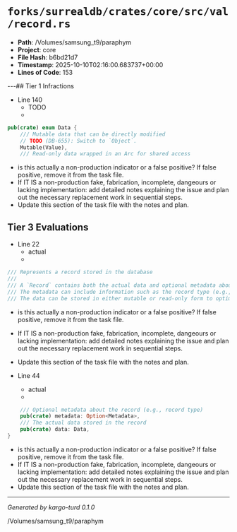 # `forks/surrealdb/crates/core/src/val/record.rs`

- **Path**: /Volumes/samsung_t9/paraphym
- **Project**: core
- **File Hash**: b6bd21d7  
- **Timestamp**: 2025-10-10T02:16:00.683737+00:00  
- **Lines of Code**: 153

---## Tier 1 Infractions 


- Line 140
  - TODO
  - 

```rust
pub(crate) enum Data {
	/// Mutable data that can be directly modified
	// TODO (DB-655): Switch to `Object`.
	Mutable(Value),
	/// Read-only data wrapped in an Arc for shared access
```

- is this actually a non-production indicator or a false positive? If false positive, remove it from the task file.
- If IT IS a non-production fake, fabrication, incomplete, dangeours or lacking implementation: add detailed notes explaining the issue and plan out the necessary replacement work in sequential steps. 
- Update this section of the task file with the notes and plan.

## Tier 3 Evaluations


- Line 22
  - actual
  - 

```rust
/// Represents a record stored in the database
///
/// A `Record` contains both the actual data and optional metadata about the record.
/// The metadata can include information such as the record type (e.g., Edge for graph edges).
/// The data can be stored in either mutable or read-only form to optimize performance
```

- is this actually a non-production indicator or a false positive? If false positive, remove it from the task file.
- If IT IS a non-production fake, fabrication, incomplete, dangeours or lacking implementation: add detailed notes explaining the issue and plan out the necessary replacement work in sequential steps. 
- Update this section of the task file with the notes and plan.


- Line 44
  - actual
  - 

```rust
	/// Optional metadata about the record (e.g., record type)
	pub(crate) metadata: Option<Metadata>,
	/// The actual data stored in the record
	pub(crate) data: Data,
}
```

- is this actually a non-production indicator or a false positive? If false positive, remove it from the task file.
- If IT IS a non-production fake, fabrication, incomplete, dangeours or lacking implementation: add detailed notes explaining the issue and plan out the necessary replacement work in sequential steps. 
- Update this section of the task file with the notes and plan.

---

*Generated by kargo-turd 0.1.0*

/Volumes/samsung_t9/paraphym